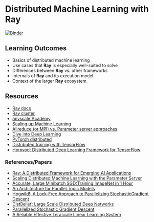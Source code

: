 # Distributed Machine Learning with Ray

[![Binder](https://mybinder.org/badge_logo.svg)](https://mybinder.org/v2/git/https%3A%2F%2Fgit.sr.ht%2F~hyphaebeast%2Fray-live-training/master?filepath=notebook.ipynb)

## Learning Outcomes

* Basics of distributed machine learning
* Use cases that __Ray__ is especially well-suited to solve
* Differences between **Ray** vs. other frameworks
* Internals of **Ray** and its execution model
* Context of the larger **Ray** ecosystem.

## Resources

* [Ray docs](https://docs.ray.io/en/latest/index.html)
* [Ray cluster](https://docs.ray.io/en/latest/cluster/index.html)
* [anyscale Academy](https://anyscale.com/academy/)
* [Scaling up Machine Learning](https://www.cambridge.org/core/books/scaling-up-machine-learning/6F1331FB8D57B77E5052F0E6956E3FBD)
* [Allreduce (or MPI) vs. Parameter server approaches](https://hunch.net/?p=151364)
* [Dive into Deep Learning](https://d2l.ai/chapter_computational-performance/parameterserver.html)
* [PyTorch distributed](https://pytorch.org/tutorials/beginner/dist_overview.html)
* [Distributed training with TensorFlow](https://www.tensorflow.org/guide/distributed_training)
* [Horovod: Distributed Deep Learning Framework for TensorFlow](https://eng.uber.com/horovod/)

### References/Papers

* [Ray: A Distributed Framework for Emerging AI Applications](https://arxiv.org/abs/1712.05889)
* [Scaling Distributed Machine Learning with the Parameter Server](https://www.cs.cmu.edu/~muli/file/parameter_server_osdi14.pdf)
* [Accurate, Large Minibatch SGD:Training ImageNet in 1 Hour](https://research.fb.com/wp-content/uploads/2017/06/imagenet1kin1h5.pdf)
* [An Architecture for Parallel Topic Models](https://alex.smola.org/papers/2010/SmoNar10.pdf)
* [Hogwild!: A Lock-Free Approach to Parallelizing StochasticGradient Descent](https://people.eecs.berkeley.edu/~brecht/papers/hogwildTR.pdf)
* [DistBelief: Large Scale Distributed Deep Networks](https://research.google/pubs/pub40565/)
* [Parallelized Stochastic Gradient Descent](https://papers.nips.cc/paper/4006-parallelized-stochastic-gradient-descent)
* [A Reliable Effective Terascale Linear Learning System](https://arxiv.org/abs/1110.4198)